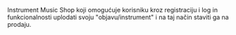 Instrument Music Shop koji omogućuje korisniku kroz registraciju i log in funkcionalnosti uplodati svoju "objavu/instrument" i na taj način staviti ga na prodaju.
